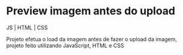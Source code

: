 # Preview imagem antes do upload

JS | HTML | CSS

Projeto efetua o load da imagem antes de fazer o upload da imagem, projeto feito utilizando JavaScript, HTML e CSS
